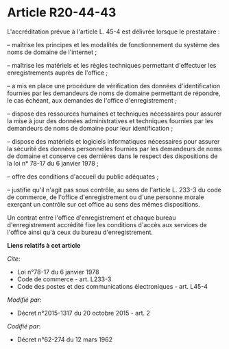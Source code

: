 # Article R20-44-43

L'accréditation prévue à l'article L. 45-4 est délivrée lorsque le prestataire :

– maîtrise les principes et les modalités de fonctionnement du système des noms de domaine de l'internet ;

– maîtrise les matériels et les règles techniques permettant d'effectuer les enregistrements auprès de l'office ;

– a mis en place une procédure de vérification des données d'identification fournies par les demandeurs de noms de domaine
permettant de répondre, le cas échéant, aux demandes de l'office d'enregistrement ;

– dispose des ressources humaines et techniques nécessaires pour assurer la mise à jour des données administratives et
techniques fournies par les demandeurs de noms de domaine pour leur identification ;

– dispose des matériels et logiciels informatiques nécessaires pour assurer la sécurité des données personnelles fournies par
les demandeurs de noms de domaine et conserve ces dernières dans le respect des dispositions de la loi n° 78-17 du 6 janvier
1978 ;

– offre des conditions d'accueil du public adéquates ;

– justifie qu'il n'agit pas sous contrôle, au sens de l'article L. 233-3 du code de commerce, de l'office d'enregistrement ou
d'une personne morale exerçant un contrôle sur cet office au sens des mêmes dispositions.

Un contrat entre l'office d'enregistrement et chaque bureau d'enregistrement accrédité fixe les conditions d'accès aux
services de l'office ainsi qu'à ceux du bureau d'enregistrement.

**Liens relatifs à cet article**

_Cite_:

  - Loi n°78-17 du 6 janvier 1978
  - Code de commerce - art. L233-3
  - Code des postes et des communications électroniques - art. L45-4

_Modifié par_:

  - Décret n°2015-1317 du 20 octobre 2015 - art. 2

_Codifié par_:

  - Décret n°62-274 du 12 mars 1962
